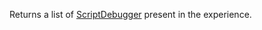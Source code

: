 Returns a list of [ScriptDebugger](https://developer.roblox.com/en-us/api-reference/class/ScriptDebugger) present in the experience.